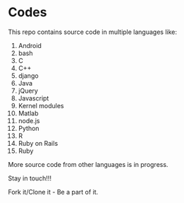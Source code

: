 Codes
=====

This repo contains source code in multiple languages like:

1. Android
2. bash
3. C
4. C++
5. django
6. Java
7. jQuery
8. Javascript
9. Kernel modules
10. Matlab
11. node.js
12. Python
13. R
14. Ruby on Rails
15. Ruby

More source code from other languages is in progress.

Stay in touch!!!

Fork it/Clone it - Be a part of it.
